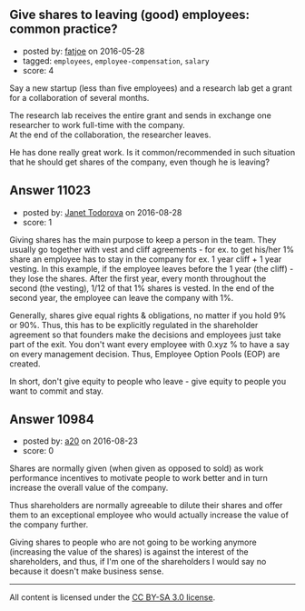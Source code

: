## Give shares to leaving (good) employees: common practice?

- posted by: [fatjoe](https://stackexchange.com/users/6359243/fatjoe) on 2016-05-28
- tagged: `employees`, `employee-compensation`, `salary`
- score: 4

<p>Say a new startup (less than five employees) and a research lab get a grant for a collaboration of several months. </p>

<p>The research lab receives the entire grant and sends in exchange one researcher to work full-time with the company.<br />
 At the end of the collaboration, the researcher leaves. </p>

<p>He has done really great work. Is it common/recommended in such situation that he should get shares of the company, even though he is leaving?</p>



## Answer 11023

- posted by: [Janet Todorova](https://stackexchange.com/users/7047617/janet-todorova) on 2016-08-28
- score: 1

<p>Giving shares has the main purpose to keep a person in the team. They usually go together with vest and cliff agreements - for ex. to get his/her 1% share an employee has to stay in the company for ex. 1 year cliff + 1 year vesting. In this example, if the employee leaves before the 1 year (the cliff) - they lose the shares. After the first year, every month throughout the second (the vesting), 1/12 of that 1% shares is vested. In the end of the second year, the employee can leave the company with 1%.</p>

<p>Generally, shares give equal rights &amp; obligations, no matter if you hold 9% or 90%. Thus, this has to be explicitly regulated in the shareholder agreement so that founders make the decisions and employees just take part of the exit. You don't want every employee with 0.xyz % to have a say on every management decision. Thus, Employee Option Pools (EOP) are created.</p>

<p>In short, don't give equity to people who leave - give equity to people you want to commit and stay.</p>



## Answer 10984

- posted by: [a20](https://stackexchange.com/users/54595/a20) on 2016-08-23
- score: 0

<p>Shares are normally given (when given as opposed to sold) as work performance incentives to motivate people to work better and in turn increase the overall value of the company. </p>

<p>Thus shareholders are normally agreeable to dilute their shares and offer them to an exceptional employee who would actually increase the value of the company further.</p>

<p>Giving shares to people who are not going to be working anymore (increasing the value of the shares) is against the interest of the shareholders, and thus, if I'm one of the shareholders I would say no because it doesn't make business sense.</p>




---

All content is licensed under the [CC BY-SA 3.0 license](https://creativecommons.org/licenses/by-sa/3.0/).
